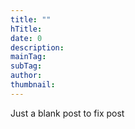 ```yaml
---
title: ""
hTitle: 
date: 0
description: 
mainTag: 
subTag: 
author: 
thumbnail: 
---
```


Just a blank post to fix post